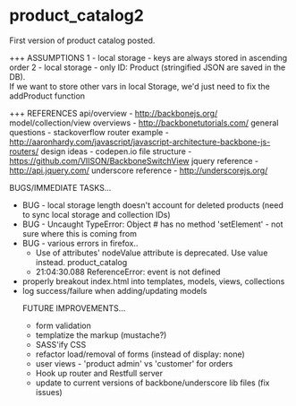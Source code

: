 product_catalog2
================

First version of product catalog posted.  

+++ ASSUMPTIONS
1 - local storage - keys are always stored in ascending order
2 - local storage - only ID: Product (stringified JSON are saved in the DB).  
          If we want to store other vars in local Storage, we'd just need to fix the addProduct function

+++ REFERENCES
api/overview - http://backbonejs.org/
model/collection/view overviews - http://backbonetutorials.com/
general questions - stackoverflow
router example - http://aaronhardy.com/javascript/javascript-architecture-backbone-js-routers/
design ideas - codepen.io
file structure - https://github.com/VIISON/BackboneSwitchView
jquery reference - http://api.jquery.com/
underscore reference - http://underscorejs.org/


BUGS/IMMEDIATE TASKS...
- BUG - local storage length doesn't account for deleted products  (need to sync local storage and collection IDs)
- BUG - Uncaught TypeError: Object #<Object> has no method 'setElement'  - not sure where this is coming from
- BUG - various errors in firefox..
  - Use of attributes' nodeValue attribute is deprecated. Use value instead. product_catalog
  - 21:04:30.088 ReferenceError: event is not defined
- properly breakout index.html into templates, models, views, collections
- log success/failure when adding/updating models

FUTURE IMPROVEMENTS...
- form validation
- templatize the markup (mustache?)
- SASS'ify CSS
- refactor load/removal of forms (instead of display: none)
- user views - 'product admin' vs 'customer' for orders
- Hook up router and Restfull server
- update to current versions of backbone/underscore lib files (fix issues)
